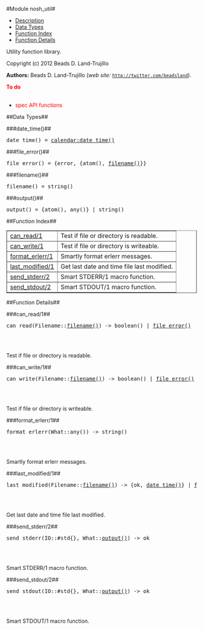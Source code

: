 

#Module nosh_util#
* [Description](#description)
* [Data Types](#types)
* [Function Index](#index)
* [Function Details](#functions)


Utility function library.



Copyright (c) 2012 Beads D. Land-Trujillo

__Authors:__ Beads D. Land-Trujillo (_web site:_ [`http://twitter.com/beadsland`](http://twitter.com/beadsland)).

__<font color="red">To do</font>__
<br></br>
* <font color="red">spec API functions</font>

<a name="types"></a>

##Data Types##




###<a name="type-date_time">date_time()</a>##



<pre>date_time() = <a href="calendar.md#type-date_time">calendar:date_time()</a></pre>



###<a name="type-file_error">file_error()</a>##



<pre>file_error() = {error, {atom(), <a href="#type-filename">filename()</a>}}</pre>



###<a name="type-filename">filename()</a>##



<pre>filename() = string()</pre>



###<a name="type-output">output()</a>##



<pre>output() = {atom(), any()} | string()</pre>
<a name="index"></a>

##Function Index##


<table width="100%" border="1" cellspacing="0" cellpadding="2" summary="function index"><tr><td valign="top"><a href="#can_read-1">can_read/1</a></td><td>Test if file or directory is readable.</td></tr><tr><td valign="top"><a href="#can_write-1">can_write/1</a></td><td>Test if file or directory is writeable.</td></tr><tr><td valign="top"><a href="#format_erlerr-1">format_erlerr/1</a></td><td>Smartly format erlerr messages.</td></tr><tr><td valign="top"><a href="#last_modified-1">last_modified/1</a></td><td>Get last date and time file last modified.</td></tr><tr><td valign="top"><a href="#send_stderr-2">send_stderr/2</a></td><td>Smart STDERR/1 macro function.</td></tr><tr><td valign="top"><a href="#send_stdout-2">send_stdout/2</a></td><td>Smart STDOUT/1 macro function.</td></tr></table>


<a name="functions"></a>

##Function Details##

<a name="can_read-1"></a>

###can_read/1##




<pre>can_read(Filename::<a href="#type-filename">filename()</a>) -> boolean() | <a href="#type-file_error">file_error()</a></pre>
<br></br>




Test if file or directory is readable.<a name="can_write-1"></a>

###can_write/1##




<pre>can_write(Filename::<a href="#type-filename">filename()</a>) -> boolean() | <a href="#type-file_error">file_error()</a></pre>
<br></br>




Test if file or directory is writeable.<a name="format_erlerr-1"></a>

###format_erlerr/1##




<pre>format_erlerr(What::any()) -&gt; string()</pre>
<br></br>




Smartly format erlerr messages.<a name="last_modified-1"></a>

###last_modified/1##




<pre>last_modified(Filename::<a href="#type-filename">filename()</a>) -> {ok, <a href="#type-date_time">date_time()</a>} | <a href="#type-file_error">file_error()</a></pre>
<br></br>




Get last date and time file last modified.<a name="send_stderr-2"></a>

###send_stderr/2##




<pre>send_stderr(IO::#std{}, What::<a href="#type-output">output()</a>) -> ok</pre>
<br></br>




Smart STDERR/1 macro function.<a name="send_stdout-2"></a>

###send_stdout/2##




<pre>send_stdout(IO::#std{}, What::<a href="#type-output">output()</a>) -> ok</pre>
<br></br>




Smart STDOUT/1 macro function.